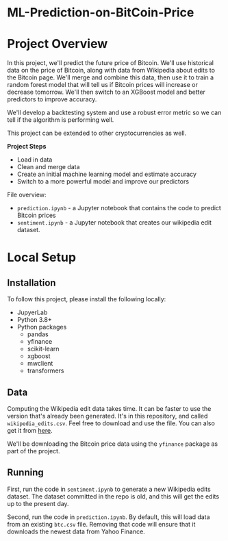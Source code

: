 # ML-Prediction-on-BitCoin-Price

# Project Overview

In this project, we'll predict the future price of Bitcoin.  We'll use historical data on the price of Bitcoin, along with data from Wikipedia about edits to the Bitcoin page.  We'll merge and combine this data, then use it to train a random forest model that will tell us if Bitcoin prices will increase or decrease tomorrow.  We'll then switch to an XGBoost model and better predictors to improve accuracy.

We'll develop a backtesting system and use a robust error metric so we can tell if the algorithm is performing well.

This project can be extended to other cryptocurrencies as well.

**Project Steps**

* Load in data
* Clean and merge data
* Create an initial machine learning model and estimate accuracy
* Switch to a more powerful model and improve our predictors



File overview:

* `prediction.ipynb` - a Jupyter notebook that contains the code to predict Bitcoin prices
* `sentiment.ipynb` - a Jupyter notebook that creates our wikipedia edit dataset.

# Local Setup

## Installation

To follow this project, please install the following locally:

* JupyerLab
* Python 3.8+
* Python packages
    * pandas
    * yfinance
    * scikit-learn
    * xgboost
    * mwclient
    * transformers

## Data

Computing the Wikipedia edit data takes time.  It can be faster to use the version that's already been generated.  It's in this repository, and called `wikipedia_edits.csv`.  Feel free to download and use the file.  You can also get it from [here](https://drive.google.com/uc?export=download&id=1XwJZ07bl2u-62yRMqV_emJGEXCI1u8dl).

We'll be downloading the Bitcoin price data using the `yfinance` package as part of the project.

## Running

First, run the code in `sentiment.ipynb` to generate a new Wikipedia edits dataset.  The dataset committed in the repo is old, and this will get the edits up to the present day.

Second, run the code in `prediction.ipynb`.  By default, this will load data from an existing `btc.csv` file.  Removing that code will ensure that it downloads the newest data from Yahoo Finance.

